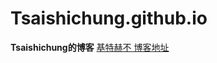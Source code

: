 # Tsaishichung.github.io
<strong>Tsaishichung的博客</strong>
<a href="http://tsaishichung.github.io">基特赫不   博客地址</a>
